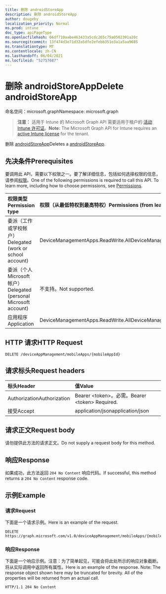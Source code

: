 ```yaml
---
title: 删除 androidStoreApp
description: 删除 androidStoreApp
author: dougeby
localization_priority: Normal
ms.prod: intune
doc_type: apiPageType
ms.openlocfilehash: 66df710aabe463433a5cdc265c75a0502391a20c
ms.sourcegitcommit: 13f474d3e71d32a5dfe2efebb351e3a1a5aa9685
ms.translationtype: MT
ms.contentlocale: zh-CN
ms.lasthandoff: 06/04/2021
ms.locfileid: "52757687"
---
```

# <a name="delete-androidstoreapp"></a><span data-ttu-id="ae0d3-103">删除 androidStoreApp</span><span class="sxs-lookup"><span data-stu-id="ae0d3-103">Delete androidStoreApp</span></span>

<span data-ttu-id="ae0d3-104">命名空间：microsoft.graph</span><span class="sxs-lookup"><span data-stu-id="ae0d3-104">Namespace: microsoft.graph</span></span>

> <span data-ttu-id="ae0d3-105">**注意：** 适用于 Intune 的 Microsoft Graph API 需要适用于租户的 [活动 Intune 许可证](https://go.microsoft.com/fwlink/?linkid=839381)。</span><span class="sxs-lookup"><span data-stu-id="ae0d3-105">**Note:** The Microsoft Graph API for Intune requires an [active Intune license](https://go.microsoft.com/fwlink/?linkid=839381) for the tenant.</span></span>

<span data-ttu-id="ae0d3-106">删除 [androidStoreApp](../resources/intune-apps-androidstoreapp.md)</span><span class="sxs-lookup"><span data-stu-id="ae0d3-106">Deletes a [androidStoreApp](../resources/intune-apps-androidstoreapp.md).</span></span>

## <a name="prerequisites"></a><span data-ttu-id="ae0d3-107">先决条件</span><span class="sxs-lookup"><span data-stu-id="ae0d3-107">Prerequisites</span></span>
<span data-ttu-id="ae0d3-p101">要调用此 API，需要以下权限之一。要了解详细信息，包括如何选择权限的信息，请参阅[权限](/graph/permissions-reference)。</span><span class="sxs-lookup"><span data-stu-id="ae0d3-p101">One of the following permissions is required to call this API. To learn more, including how to choose permissions, see [Permissions](/graph/permissions-reference).</span></span>

|<span data-ttu-id="ae0d3-110">权限类型</span><span class="sxs-lookup"><span data-stu-id="ae0d3-110">Permission type</span></span>|<span data-ttu-id="ae0d3-111">权限（从最低特权到最高特权）</span><span class="sxs-lookup"><span data-stu-id="ae0d3-111">Permissions (from least to most privileged)</span></span>|
|:---|:---|
|<span data-ttu-id="ae0d3-112">委派（工作或学校帐户）</span><span class="sxs-lookup"><span data-stu-id="ae0d3-112">Delegated (work or school account)</span></span>|<span data-ttu-id="ae0d3-113">DeviceManagementApps.ReadWrite.All</span><span class="sxs-lookup"><span data-stu-id="ae0d3-113">DeviceManagementApps.ReadWrite.All</span></span>|
|<span data-ttu-id="ae0d3-114">委派（个人 Microsoft 帐户）</span><span class="sxs-lookup"><span data-stu-id="ae0d3-114">Delegated (personal Microsoft account)</span></span>|<span data-ttu-id="ae0d3-115">不支持。</span><span class="sxs-lookup"><span data-stu-id="ae0d3-115">Not supported.</span></span>|
|<span data-ttu-id="ae0d3-116">应用程序</span><span class="sxs-lookup"><span data-stu-id="ae0d3-116">Application</span></span>|<span data-ttu-id="ae0d3-117">DeviceManagementApps.ReadWrite.All</span><span class="sxs-lookup"><span data-stu-id="ae0d3-117">DeviceManagementApps.ReadWrite.All</span></span>|

## <a name="http-request"></a><span data-ttu-id="ae0d3-118">HTTP 请求</span><span class="sxs-lookup"><span data-stu-id="ae0d3-118">HTTP Request</span></span>
<!-- {
  "blockType": "ignored"
}
-->
``` http
DELETE /deviceAppManagement/mobileApps/{mobileAppId}
```

## <a name="request-headers"></a><span data-ttu-id="ae0d3-119">请求标头</span><span class="sxs-lookup"><span data-stu-id="ae0d3-119">Request headers</span></span>
|<span data-ttu-id="ae0d3-120">标头</span><span class="sxs-lookup"><span data-stu-id="ae0d3-120">Header</span></span>|<span data-ttu-id="ae0d3-121">值</span><span class="sxs-lookup"><span data-stu-id="ae0d3-121">Value</span></span>|
|:---|:---|
|<span data-ttu-id="ae0d3-122">Authorization</span><span class="sxs-lookup"><span data-stu-id="ae0d3-122">Authorization</span></span>|<span data-ttu-id="ae0d3-123">Bearer &lt;token&gt;。必需。</span><span class="sxs-lookup"><span data-stu-id="ae0d3-123">Bearer &lt;token&gt; Required.</span></span>|
|<span data-ttu-id="ae0d3-124">接受</span><span class="sxs-lookup"><span data-stu-id="ae0d3-124">Accept</span></span>|<span data-ttu-id="ae0d3-125">application/json</span><span class="sxs-lookup"><span data-stu-id="ae0d3-125">application/json</span></span>|

## <a name="request-body"></a><span data-ttu-id="ae0d3-126">请求正文</span><span class="sxs-lookup"><span data-stu-id="ae0d3-126">Request body</span></span>
<span data-ttu-id="ae0d3-127">请勿提供此方法的请求正文。</span><span class="sxs-lookup"><span data-stu-id="ae0d3-127">Do not supply a request body for this method.</span></span>

## <a name="response"></a><span data-ttu-id="ae0d3-128">响应</span><span class="sxs-lookup"><span data-stu-id="ae0d3-128">Response</span></span>
<span data-ttu-id="ae0d3-129">如果成功，此方法返回 `204 No Content` 响应代码。</span><span class="sxs-lookup"><span data-stu-id="ae0d3-129">If successful, this method returns a `204 No Content` response code.</span></span>

## <a name="example"></a><span data-ttu-id="ae0d3-130">示例</span><span class="sxs-lookup"><span data-stu-id="ae0d3-130">Example</span></span>

### <a name="request"></a><span data-ttu-id="ae0d3-131">请求</span><span class="sxs-lookup"><span data-stu-id="ae0d3-131">Request</span></span>
<span data-ttu-id="ae0d3-132">下面是一个请求示例。</span><span class="sxs-lookup"><span data-stu-id="ae0d3-132">Here is an example of the request.</span></span>
``` http
DELETE https://graph.microsoft.com/v1.0/deviceAppManagement/mobileApps/{mobileAppId}
```

### <a name="response"></a><span data-ttu-id="ae0d3-133">响应</span><span class="sxs-lookup"><span data-stu-id="ae0d3-133">Response</span></span>
<span data-ttu-id="ae0d3-p102">下面是一个响应示例。注意：为了简单起见，可能会将此处所示的响应对象截断。将从实际调用中返回所有属性。</span><span class="sxs-lookup"><span data-stu-id="ae0d3-p102">Here is an example of the response. Note: The response object shown here may be truncated for brevity. All of the properties will be returned from an actual call.</span></span>
``` http
HTTP/1.1 204 No Content
```




